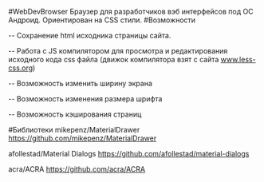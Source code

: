 #WebDevBrowser
Браузер для разработчиков вэб интерфейсов под ОС Андроид. Ориентирован на CSS стили. 
#Возможности

-- Сохранение html исходника страницы сайта.

-- Работа с JS компилятором для просмотра и редактирования исходного кода css файла (движок компилятора взят с сайта www.less-css.org)

-- Возможность изменить ширину экрана

-- Возможность изменения размера шрифта

-- Возможность кэширования страниц  

#Библиотеки
mikepenz/MaterialDrawer  https://github.com/mikepenz/MaterialDrawer

afollestad/Material Dialogs  https://github.com/afollestad/material-dialogs

acra/ACRA  https://github.com/acra/ACRA
